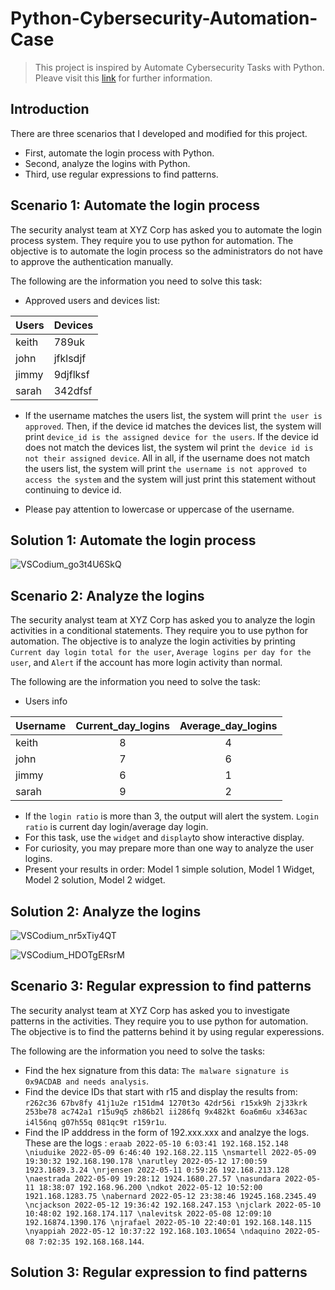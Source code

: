 # Python-Cybersecurity-Automation-Case
> This project is inspired by Automate Cybersecurity Tasks with Python. Pleave visit this [link](https://www.coursera.org/learn/automate-cybersecurity-tasks-with-python) for further information.

## Introduction 
There are three scenarios that I developed and modified for this project. 
* First, automate the login process with Python.
* Second, analyze the logins with Python.
* Third, use regular expressions to find patterns. 

## Scenario 1: Automate the login process

The security analyst team at XYZ Corp has asked you to automate the login process system. They require you to use python for automation. The objective is to automate the login process so the administrators do not have to approve the authentication manually.  

The following are the information you need to solve this task: 

* Approved users and devices list:

<div align="center">

| Users | Devices |
|---|---|
| keith | 789uk |
| john | jfklsdjf |
| jimmy | 9djflksf |
| sarah | 342dfsf |

</div>

* If the username matches the users list, the system will print `the user is approved`. Then, if the device id matches the devices list, the system will print `device_id is the assigned device for the users`. If the device id does not match the devices list, the system wil print `the device id is not their assigned device`. All in all, if the username does not match the users list, the system will print `the username is not approved to access the system` and the system will just print this statement without continuing to device id. 

* Please pay attention to lowercase or uppercase of the username. 

## Solution 1: Automate the login process

![VSCodium_go3t4U6SkQ](https://github.com/Kwangsa19/Python-Cybersecurity-Automation-Case/assets/135963482/5655f761-60f7-49a0-b226-eb267e0f79c4)


## Scenario 2: Analyze the logins

The security analyst team at XYZ Corp has asked you to analyze the login activities in a conditional statements. They require you to use python for automation. The objective is to analyze the login activities by printing `Current day login total for the user`, `Average logins per day for the user`, and `Alert` if the account has more login activity than normal. 

The following are the information you need to solve the task: 

* Users info

<div align="center">

| Username | Current_day_logins | Average_day_logins |
|---|:---:|:---:|
| keith | 8 | 4 |
| john | 7 | 6 | 
| jimmy | 6 | 1 |
| sarah | 9 | 2 | 

</div>

* If the `login ratio` is more than 3, the output will alert the system. `Login ratio` is current day login/average day login. 
* For this task, use the `widget` and `display`to show interactive display. 
* For curiosity, you may prepare more than one way to analyze the user logins. 
* Present your results in order: Model 1 simple solution, Model 1 Widget, Model 2 solution, Model 2 widget. 

## Solution 2: Analyze the logins

![VSCodium_nr5xTiy4QT](https://github.com/Kwangsa19/Python-Cybersecurity-Automation-Case/assets/135963482/74d9e2e2-e787-4daa-8df1-a440cc8c5413)

![VSCodium_HDOTgERsrM](https://github.com/Kwangsa19/Python-Cybersecurity-Automation-Case/assets/135963482/f7783f9c-c6fd-4774-95cd-b9a20dde4eef)

## Scenario 3: Regular expression to find patterns

The security analyst team at XYZ Corp has asked you to investigate patterns in the activities. They require you to use python for automation. The objective is to find the patterns behind it by using regular experessions. 

The following are the information you need to solve the tasks:

* Find the hex signature from this data: `The malware signature is 0x9ACDAB and needs analysis`.
* Find the device IDs that start with r15 and display the results from: `r262c36 67bv8fy 41j1u2e r151dm4 1270t3o 42dr56i r15xk9h 2j33krk 253be78 ac742a1 r15u9q5 zh86b2l ii286fq 9x482kt 6oa6m6u x3463ac i4l56nq g07h55q 081qc9t r159r1u`.  
* Find the IP adddress in the form of 192.xxx.xxx and analzye the logs. These are the logs : `eraab 2022-05-10 6:03:41 192.168.152.148 \niuduike 2022-05-09 6:46:40 192.168.22.115 \nsmartell 2022-05-09 19:30:32 192.168.190.178 \narutley 2022-05-12 17:00:59 1923.1689.3.24 \nrjensen 2022-05-11 0:59:26 192.168.213.128 \naestrada 2022-05-09 19:28:12 1924.1680.27.57 \nasundara 2022-05-11 18:38:07 192.168.96.200 \ndkot 2022-05-12 10:52:00 1921.168.1283.75 \nabernard 2022-05-12 23:38:46 19245.168.2345.49 \ncjackson 2022-05-12 19:36:42 192.168.247.153 \njclark 2022-05-10 10:48:02 192.168.174.117 \nalevitsk 2022-05-08 12:09:10 192.16874.1390.176 \njrafael 2022-05-10 22:40:01 192.168.148.115 \nyappiah 2022-05-12 10:37:22 192.168.103.10654 \ndaquino 2022-05-08 7:02:35 192.168.168.144`.
  
## Solution 3: Regular expression to find patterns 
